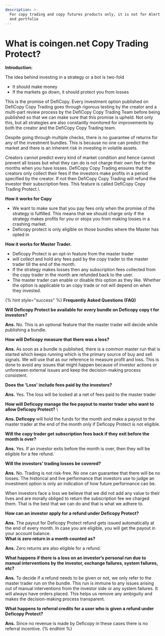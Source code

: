 ```yaml
---
description: >-
  For copy trading and copy futures products only, it is not for Alert Trading
  and portfolio
---
```


# What is coingen.net Copy Trading  Protect?

**Introduction:**

The idea behind investing in a strategy or a bot is two-fold

* It should make money
* If the markets go down, it should protect you from losses

This is the promise of DefiCopy. Every investment option published on DefiCopy Copy Trading  goes through rigorous testing by the creator and a multi-part review process by the DefiCopy Copy Trading Team before being published so that we can make sure that this promise is upheld. Not only this, but all strategies are also constantly monitored for improvements by both the creator and the DefiCopy Copy Trading team.

Despite going through multiple checks, there is no guarantee of returns for any of the investment bundles. This is because no one can predict the market and there is an inherent risk in investing in volatile assets.

Creators cannot predict every kind of market condition and hence cannot prevent all losses but what they can do is not charge their own fee for the months when you have losses. DefiCopy Copy Trading ensures that the creators only collect their fees if the investors make profits in a period specified by the creator. If not then DefiCopy Copy Trading will refund the investor their subscription fees. This feature is called DefiCopy Copy Trading Protect.\


**How it works for Copy**&#x20;

* We want to make sure that you pay fees only when the promise of the strategy is fulfilled. This means that we should charge only if the strategy makes profits for you or stops you from making losses in a crashing market.&#x20;
* Deficopy  protect is only eligible on those bundles where the Master  has opted in



**How it works for Master Trader.**

* Deficopy  Protect is an opt-in feature from the master trader
* &#x20;will collect and hold any fees paid by the copy  trader  to the master trader  till the end of the month.
* If the strategy makes losses then any subscription fees collected from the copy trader  in the month are refunded back to the user.
* The master trader   can enable or disable this option as they like. Whether the option is applicable to an copy trade  or not will depend on when they invested.

{% hint style="success" %}
**Frequently Asked Questions (FAQ)**&#x20;

**Will Deficopy Protect be available for every bundle on  Deficopy copy t for investors?**

**Ans.** No. This is an optional feature that the master trader  will decide while publishing a bundle.

**How will Deficopy  measure that there was a loss?**

**Ans.**  As soon as a bundle is published, there is a common master run that is started which keeps running which is the primary source of buy and sell signals. We will use that as our reference to measure profit and loss. This is done to avoid any issues that might happen because of investor actions or unforeseen external issues and keep the decision-making process consistent.

**Does the 'Loss' include fees paid by the investors?**

**Ans.** Yes. The loss will be looked at a net of fees paid to the master trader&#x20;

**How will Deficopy  manage the fee payout to master trader  who want to allow Deficopy  Protect?** \


**Ans. Deficopy** will hold the funds for the month and make a payout to the master trader  at the end of the month only if Deficopy  Protect is not eligible.

**Will the copy trader  get subscription fees back if they exit before the month is over?**

**Ans.**  Yes. If an investor exits before the month is over,  then they will be eligible for a fee refund.

**Will the investors’ trading losses be covered?**&#x20;

**Ans.**  No. Trading is not risk-free. No one can guarantee that there will be no losses. The historical and live performance that investors use to judge an investment option is only an indication of how future performance can be.

When investors face a loss we believe that we did not add any value to their lives and are morally obliged to return the subscription fee we charged them. That is the best that we can do and that is what we adhere to.

**How can an investor apply for a refund under Deficopy  Protect?**

**Ans.** The payout for Deficopy  Protect refund gets issued automatically at the end of every month. In case you are eligible, you will get the payout in your account balance. \
**What is zero return in a month counted as?**

**Ans.**  Zero returns are also eligible for a refund.

**What happens if there is a loss on an investor’s personal run due to manual interventions by the investor, exchange failures, system failures, etc?**

**Ans.**  To decide if a refund needs to be given or not, we only refer to the master trader  run on the bundle. This run is immune to any issues arising out of manual interventions from the investor side or any system failures. It will always have orders placed. This helps us remove any ambiguity and makes the decision-making process transparent.

&#x20;**What happens to referral credits for a user who is given a refund under Deficopy  Protect?**

&#x20;**Ans.** Since no revenue is made by Deficopy  in these cases there is no referral incentive.
{% endhint %}
